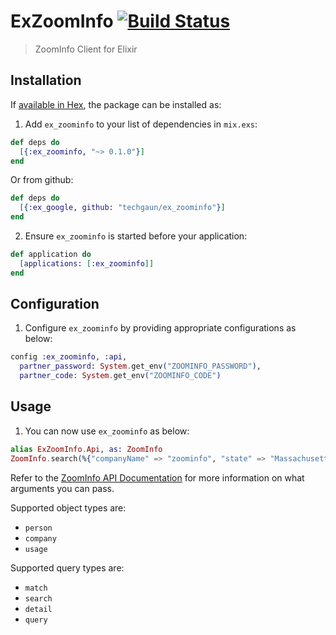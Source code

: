 # ExZoomInfo [![Build Status](https://semaphoreci.com/api/v1/samaracharya/ex_zoominfo/branches/master/badge.svg)](https://semaphoreci.com/samaracharya/ex_zoominfo)


> ZoomInfo Client for Elixir

## Installation

If [available in Hex](https://hex.pm/docs/publish), the package can be installed as:

1. Add `ex_zoominfo` to your list of dependencies in `mix.exs`:

```elixir
def deps do
  [{:ex_zoominfo, "~> 0.1.0"}]
end
```

Or from github:

```elixir
def deps do
  [{:ex_google, github: "techgaun/ex_zoominfo"}]
end
```

2. Ensure `ex_zoominfo` is started before your application:

```elixir
def application do
  [applications: [:ex_zoominfo]]
end
```

## Configuration

1. Configure `ex_zoominfo` by providing appropriate configurations as below:

```elixir
config :ex_zoominfo, :api,
  partner_password: System.get_env("ZOOMINFO_PASSWORD"),
  partner_code: System.get_env("ZOOMINFO_CODE")
```

## Usage

1. You can now use `ex_zoominfo` as below:

```elixir
alias ExZoomInfo.Api, as: ZoomInfo
ZoomInfo.search(%{"companyName" => "zoominfo", "state" => "Massachusetts"}, [type: "search", object: "company"])
```

Refer to the [ZoomInfo API Documentation](http://www.zoominfo.com/business/zoominfo-new-api-documentation) for more information on what arguments you can pass.

Supported object types are:
- `person`
- `company`
- `usage`

Supported query types are:
- `match`
- `search`
- `detail`
- `query`
